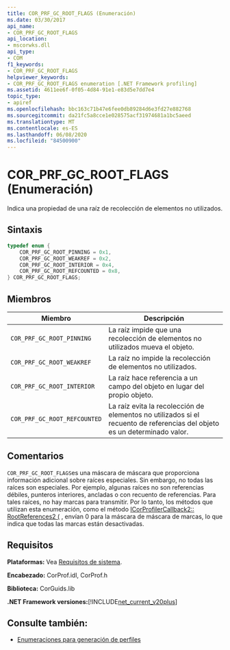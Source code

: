 ```yaml
---
title: COR_PRF_GC_ROOT_FLAGS (Enumeración)
ms.date: 03/30/2017
api_name:
- COR_PRF_GC_ROOT_FLAGS
api_location:
- mscorwks.dll
api_type:
- COM
f1_keywords:
- COR_PRF_GC_ROOT_FLAGS
helpviewer_keywords:
- COR_PRF_GC_ROOT_FLAGS enumeration [.NET Framework profiling]
ms.assetid: 4611ee6f-0f05-4d84-91e1-e83d5e7dd7e4
topic_type:
- apiref
ms.openlocfilehash: bbc163c71b47e6fee0db89284d6e3fd27e882768
ms.sourcegitcommit: da21fc5a8cce1e028575acf31974681a1bc5aeed
ms.translationtype: MT
ms.contentlocale: es-ES
ms.lasthandoff: 06/08/2020
ms.locfileid: "84500900"
---
```

# <a name="cor_prf_gc_root_flags-enumeration"></a>COR_PRF_GC_ROOT_FLAGS (Enumeración)
Indica una propiedad de una raíz de recolección de elementos no utilizados.  
  
## <a name="syntax"></a>Sintaxis  
  
```cpp  
typedef enum {  
    COR_PRF_GC_ROOT_PINNING = 0x1,  
    COR_PRF_GC_ROOT_WEAKREF = 0x2,  
    COR_PRF_GC_ROOT_INTERIOR = 0x4,  
    COR_PRF_GC_ROOT_REFCOUNTED = 0x8,  
} COR_PRF_GC_ROOT_FLAGS;  
```  
  
## <a name="members"></a>Miembros  
  
|Miembro|Descripción|  
|------------|-----------------|  
|`COR_PRF_GC_ROOT_PINNING`|La raíz impide que una recolección de elementos no utilizados mueva el objeto.|  
|`COR_PRF_GC_ROOT_WEAKREF`|La raíz no impide la recolección de elementos no utilizados.|  
|`COR_PRF_GC_ROOT_INTERIOR`|La raíz hace referencia a un campo del objeto en lugar del propio objeto.|  
|`COR_PRF_GC_ROOT_REFCOUNTED`|La raíz evita la recolección de elementos no utilizados si el recuento de referencias del objeto es un determinado valor.|  
  
## <a name="remarks"></a>Comentarios  
 `COR_PRF_GC_ROOT_FLAGS`es una máscara de máscara que proporciona información adicional sobre raíces especiales. Sin embargo, no todas las raíces son especiales. Por ejemplo, algunas raíces no son referencias débiles, punteros interiores, ancladas o con recuento de referencias. Para tales raíces, no hay marcas para transmitir. Por lo tanto, los métodos que utilizan esta enumeración, como el método [ICorProfilerCallback2:: RootReferences2 (](icorprofilercallback2-rootreferences2-method.md) , envían 0 para la máscara de máscara de marcas, lo que indica que todas las marcas están desactivadas.  
  
## <a name="requirements"></a>Requisitos  
 **Plataformas:** Vea [Requisitos de sistema](../../get-started/system-requirements.md).  
  
 **Encabezado:** CorProf.idl, CorProf.h  
  
 **Biblioteca:** CorGuids.lib  
  
 **.NET Framework versiones:**[!INCLUDE[net_current_v20plus](../../../../includes/net-current-v20plus-md.md)]  
  
## <a name="see-also"></a>Consulte también:

- [Enumeraciones para generación de perfiles](profiling-enumerations.md)
